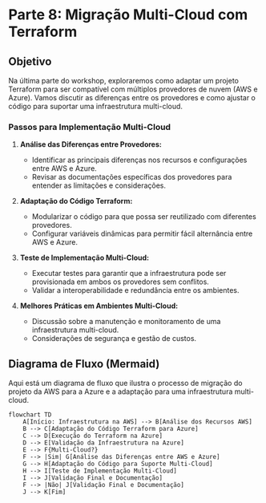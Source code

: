 # Parte 8: Migração Multi-Cloud com Terraform

## Objetivo

Na última parte do workshop, exploraremos como adaptar um projeto Terraform para ser compatível com múltiplos provedores de nuvem (AWS e Azure). Vamos discutir as diferenças entre os provedores e como ajustar o código para suportar uma infraestrutura multi-cloud.

### Passos para Implementação Multi-Cloud

1. **Análise das Diferenças entre Provedores:**
   - Identificar as principais diferenças nos recursos e configurações entre AWS e Azure.
   - Revisar as documentações específicas dos provedores para entender as limitações e considerações.

2. **Adaptação do Código Terraform:**
   - Modularizar o código para que possa ser reutilizado com diferentes provedores.
   - Configurar variáveis dinâmicas para permitir fácil alternância entre AWS e Azure.

3. **Teste de Implementação Multi-Cloud:**
   - Executar testes para garantir que a infraestrutura pode ser provisionada em ambos os provedores sem conflitos.
   - Validar a interoperabilidade e redundância entre os ambientes.

4. **Melhores Práticas em Ambientes Multi-Cloud:**
   - Discussão sobre a manutenção e monitoramento de uma infraestrutura multi-cloud.
   - Considerações de segurança e gestão de custos.

## Diagrama de Fluxo (Mermaid)

Aqui está um diagrama de fluxo que ilustra o processo de migração do projeto da AWS para a Azure e a adaptação para uma infraestrutura multi-cloud.

```mermaid
flowchart TD
    A[Início: Infraestrutura na AWS] --> B[Análise dos Recursos AWS]
    B --> C[Adaptação do Código Terraform para Azure]
    C --> D[Execução do Terraform na Azure]
    D --> E[Validação da Infraestrutura na Azure]
    E --> F{Multi-Cloud?}
    F --> |Sim| G[Análise das Diferenças entre AWS e Azure]
    G --> H[Adaptação do Código para Suporte Multi-Cloud]
    H --> I[Teste de Implementação Multi-Cloud]
    I --> J[Validação Final e Documentação]
    F --> |Não| J[Validação Final e Documentação]
    J --> K[Fim]
```